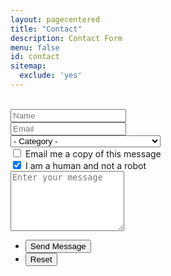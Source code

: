 ```yaml
---
layout: pagecentered
title: "Contact"
description: Contact Form
menu: false
id: contact
sitemap:
  exclude: 'yes'
---
```


<br/>
<section>
	<form method="post" action="//formspree.io/test@souldanger.com">
		<div class="row uniform 50%">
			<div class="6u 12u$(4)">
				<input type="text" name="name" id="name" value="" placeholder="Name" />
			</div>
			<div class="6u$ 12u$(4)">
				<input type="email" name="email" id="email" value="" placeholder="Email" />
			</div>
			<div class="12u$">
				<div class="select-wrapper">
					<select name="category" id="category">
						<option value="">- Category -</option>
						<option value="1">General Question</option>
						<option value="2">Bug Report</option>
						<option value="3">Warning Bubble trk: tracker</option>
						<option value="4">I'd like to join the Development Team</option>
						<option value="5">Sponsoring</option>
					</select>
				</div>
			</div>
			<div class="6u 12u$(3)">
				<input type="checkbox" id="copy" name="copy">
				<label for="copy">Email me a copy of this message</label>
			</div>
			<div class="6u$ 12u$(3)">
				<input type="checkbox" id="human" name="human" checked>
				<label for="human">I am a human and not a robot</label>
			</div>
			<div class="12u$">
				<textarea name="message" id="message" placeholder="Enter your message" rows="6"></textarea>
			</div>
			<div class="12u$">
				<ul class="actions">
					<li><input type="submit" value="Send Message" class="special" /></li>
					<li><input type="reset" value="Reset" /></li>
				</ul>
			</div>
		</div>
	</form>
</section>
<br/>

